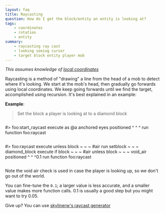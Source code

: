 ```yaml
---
layout: faq
title: Raycasting
question: How do I get the block/entity an entity is looking at?
tags:
    - coordinates
    - rotation
    - entity
summary:
    - raycasting ray cast
    - looking seeing cursor
    - target block entity player mob
---
```


*This assumes knowledge of [local coordinates](local.md)*

Raycasting is a method of "drawing" a line from the head of a mob to detect where it's looking. We start at the mob's head, then gradually go forwards using local coordinates. We keep going forwards until we find the target, accomplished using recursion. It's best explained in an example:

**Example**:
> Set the block a player is looking at to a diamond block
> 
> ```
#> foo:start_raycast
execute as @a anchored eyes positioned ^ ^ ^ run function foo:raycast
> ```
> 
> ```
#> foo:raycast
execute unless block ~ ~ ~ #air run setblock ~ ~ ~ diamond_block
execute if block ~ ~ ~ #air unless block ~ ~ ~ void_air positioned ^ ^ ^0.1 run function foo:raycast
> ```

Note the void air check is used in case the player is looking up, so we don't go out of the world.

You can fine-tune the `0.1`; a larger value is less accurate, and a smaller value makes more function calls. 0.1 is usually a good step but you might want to try 0.05.

Give up? You can use [skylinerw's raycast generator](https://skylinerw.com/vdvman1/raycast/)